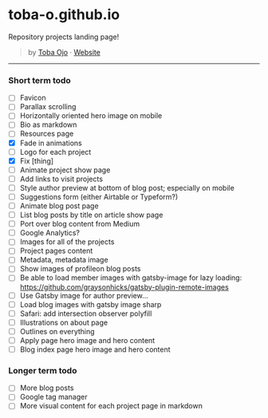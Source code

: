 # toba-o.github.io
Repository projects landing page!
>by [Toba Ojo](https://tobaojo.com) &middot; [Website](https://toba-o.github.io/) <!-- Replace link with download link) -->
---

### Short term todo

- [ ] Favicon
- [ ] Parallax scrolling
- [ ] Horizontally oriented hero image on mobile
- [ ] Bio as markdown
- [ ] Resources page
- [x] Fade in animations
- [ ] Logo for each project
- [x] Fix [thing]
- [ ] Animate project show page
- [ ] Add links to visit projects
- [ ] Style author preview at bottom of blog post; especially on mobile
- [ ] Suggestions form (either Airtable or Typeform?)
- [ ] Animate blog post page
- [ ] List blog posts by title on article show page
- [ ] Port over blog content from Medium
- [ ] Google Analytics?
- [ ] Images for all of the projects
- [ ] Project pages content
- [ ] Metadata, metadata image
- [ ] Show images of profileon blog posts
- [ ] Be able to load member images with gatsby-image for lazy loading: https://github.com/graysonhicks/gatsby-plugin-remote-images
- [ ] Use Gatsby image for author preview...
- [ ] Load blog images with gatsby image sharp
- [ ] Safari: add intersection observer polyfill
- [ ] Illustrations on about page
- [ ] Outlines on everything
- [ ] Apply page hero image and hero content
- [ ] Blog index page hero image and hero content

### Longer term todo

- [ ] More blog posts
- [ ] Google tag manager
- [ ] More visual content for each project page in markdown
